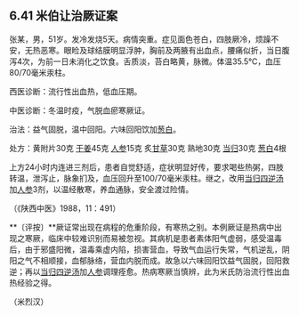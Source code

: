 ## 6.41 米伯让治厥证案

张某，男，51岁。发冷发烧5天。病情突重。症见面色苍白，四肢厥冷，烦躁不安，无热恶寒。眼睑及球结膜明显浮肿，胸前及两腋有出血点，腰痛似折，当日腹泻4次，为前一日未消化之饮食。舌质淡，苔白略黄，脉微。体温35.5℃，血压80/70毫米汞柱。

西医诊断：流行性出血热，低血压期。

中医诊断：冬温时疫，气脱血瘀寒厥证。

治法：益气固脱，温中回阳。六味回阳饮加[葱白](https://www.gmzyjc.com/read/bc/bc01-1.1.14.0.0.md)。

处方：黄附片30克 [干姜](https://www.gmzyjc.com/read/bc/bc07-0.4.0.0.0.md)45克 [人参](https://www.gmzyjc.com/read/bc/bc17-0.1.1.0.0.md)15克 炙[甘草](https://www.gmzyjc.com/read/bc/bc17-0.1.8.0.0.md)30克 熟地30克 [当归](https://www.gmzyjc.com/read/bc/bc17-0.3.3.0.0.md)30克 [葱白](https://www.gmzyjc.com/read/bc/bc01-1.1.14.0.0.md)4根

上方24小时内连进三剂后，患者自觉舒适，症状明显好传，要求喝些热粥，四肢转温，泄泻止，脉象扪及，血压回升至100/70毫米汞柱。继之，改用[当归](https://www.gmzyjc.com/read/bc/bc17-0.3.3.0.0.md)[四逆汤](https://www.gmzyjc.com/read/fjx/fjx05-0.3.0.0.0.md)加[人参](https://www.gmzyjc.com/read/bc/bc17-0.1.1.0.0.md)3剂，以温经散寒，养血通脉，安全渡过险情。

（《陕西中医》1988，11：491）

**〔评按〕**厥证常出现在病程的危重阶段，有寒热之别。本例厥证是热病中出现之寒厥，临床中较难识别而易被忽视。其病机是患者素体阳气虚弱，感受温毒后，由于邪盛阳微，温毒乘虚内陷，损害营血，导致气血运行失常，气机逆乱，阴阳之气不相顺接，血郁脉络，营血内脱而成。故急以六味回阳饮益气固脱，回阳救逆；再以[当归](https://www.gmzyjc.com/read/bc/bc17-0.3.3.0.0.md)[四逆汤](https://www.gmzyjc.com/read/fjx/fjx05-0.3.0.0.0.md)加[人参](https://www.gmzyjc.com/read/bc/bc17-0.1.1.0.0.md)调理痊愈。热病寒厥当慎辨，此为米氏防治流行性出血热经验之得。

（米烈汉）